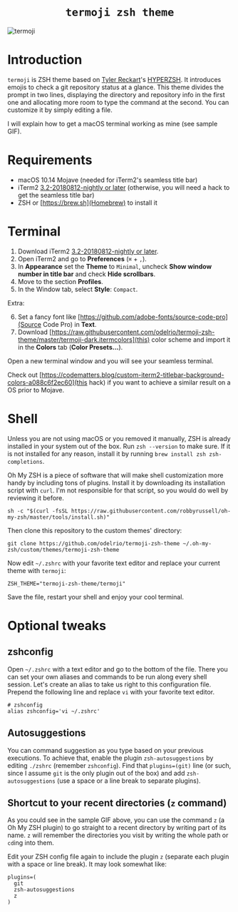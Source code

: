 <h1 align="center">
  <code>termoji zsh theme</code>
</h1>

![termoji](https://raw.githubusercontent.com/odelrio/termoji-zsh-theme/master/sample.gif)

# Introduction

`termoji` is ZSH theme based on [Tyler Reckart](https://github.com/tylerreckart)'s [HYPERZSH](https://github.com/tylerreckart/hyperzsh). It introduces emojis to check a git repository status at a glance. This theme divides the prompt in two lines, displaying the directory and repository info in the first one and allocating more room to type the command at the second. You can customize it by simply editing a file.

I will explain how to get a macOS terminal working as mine (see sample GIF).

# Requirements

* macOS 10.14 Mojave (needed for iTerm2's seamless title bar)
* iTerm2 [3.2-20180812-nightly or later](https://iterm2.com/nightly/latest) (otherwise, you will need a hack to get the seamless title bar)
* ZSH or [https://brew.sh](Homebrew) to install it

# Terminal

1. Download iTerm2 [3.2-20180812-nightly or later](https://iterm2.com/nightly/latest).
2. Open iTerm2 and go to **Preferences** (`⌘` + `,`).
3. In **Appearance** set the **Theme** to `Minimal`, uncheck **Show window number in title bar** and check **Hide scrollbars**.
4. Move to the section **Profiles**.
5. In the Window tab, select **Style**: `Compact`.

Extra:

6. Set a fancy font like [https://github.com/adobe-fonts/source-code-pro](Source Code Pro) in **Text**.
7. Download [https://raw.githubusercontent.com/odelrio/termoji-zsh-theme/master/termoji-dark.itermcolors](this) color scheme and import it in the **Colors** tab (**Color Presets...**).

Open a new terminal window and you will see your seamless terminal.

Check out [https://codematters.blog/custom-iterm2-titlebar-background-colors-a088c6f2ec60](this hack) if you want to achieve a similar result on a OS prior to Mojave.

# Shell

Unless you are not using macOS or you removed it manually, ZSH is already installed in your system out of the box. Run `zsh --version` to make sure. If it is not installed for any reason, install it by running `brew install zsh zsh-completions`.

Oh My ZSH is a piece of software that will make shell customization more handy by including tons of plugins. Install it by downloading its installation script with `curl`. I'm not responsible for that script, so you would do well by reviewing it before.

```
sh -c "$(curl -fsSL https://raw.githubusercontent.com/robbyrussell/oh-my-zsh/master/tools/install.sh)"
```

Then clone this repository to the custom themes' directory:

```
git clone https://github.com/odelrio/termoji-zsh-theme ~/.oh-my-zsh/custom/themes/termoji-zsh-theme
```

Now edit `~/.zshrc` with your favorite text editor and replace your current theme with `termoji`:

```
ZSH_THEME="termoji-zsh-theme/termoji"
```

Save the file, restart your shell and enjoy your cool terminal.

# Optional tweaks

## zshconfig

Open `~/.zshrc` with a text editor and go to the bottom of the file. There you can set your own aliases and commands to be run along every shell session. Let's create an alias to take us right to this configuration file. Prepend the following line and replace `vi` with your favorite text editor.

```
# zshconfig
alias zshconfig='vi ~/.zshrc'
```

## Autosuggestions

You can command suggestion as you type based on your previous executions. To achieve that, enable the plugin `zsh-autosuggestions` by editing `./zshrc` (remember `zshconfig`). Find that `plugins=(git)` line (or such, since I assume `git` is the only plugin out of the box) and add `zsh-autosuggestions` (use a space or a line break to separate plugins). 

## Shortcut to your recent directories (`z` command)

As you could see in the sample GIF above, you can use the command `z` (a Oh My ZSH plugin) to go straight to a recent directory by writing part of its name. `z` will remember the directories you visit by writing the whole path or `cd`ing into them.

Edit your ZSH config file again to include the plugin `z` (separate each plugin with a space or line break). It may look somewhat like:

```
plugins=(
  git
  zsh-autosuggestions
  z
)
```
